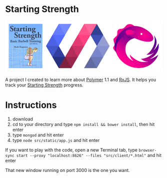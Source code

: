 # Starting Strength

![logo](startingstrength-polymer-rx.png)

A project I created to learn more about [Polymer](https://www.polymer-project.org/1.0/) 1.1 and [RxJS](https://github.com/Reactive-Extensions/RxJS). It helps you track your [Starting Strength](http://startingstrength.com/) progress.

# Instructions

1. download
2. cd to your directory and type `npm install && bower install`, then hit enter
3. type `mongod` and hit enter 
4. type `node src/static/app.js` and hit enter

If you want to play with the code, open a new Terminal tab, type `browser-sync start --proxy "localhost:8626" --files "src/client/*.html"` and hit enter

That new window running on port 3000 is the one you want.